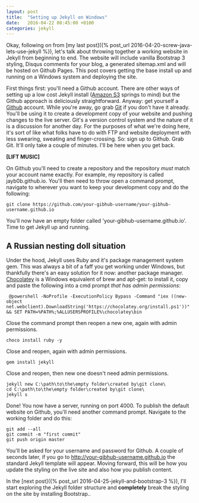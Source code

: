 ```yaml
---
layout: post
title:  "Setting up Jekyll on Windows"
date:   2016-04-22 08:45:00 +0100
categories: jekyll
---
```


Okay, following on from [my last post]({% post_url 2016-04-20-screw-java-lets-use-jekyll %}), let's talk about throwing together a working website in Jekyll from beginning to end. The website will include vanilla Bootstrap 3 styling, Disqus comments for your blog, a generated sitemap.xml and will be hosted on Github Pages. This post covers getting the base install up and running on a Windows system and deploying the site.

First things first: you'll need a Github account. There are other ways of setting up a low cost Jekyll install ([Amazon S3](https://aws.amazon.com/s3/) springs to mind) but the Github approach is deliciously straightforward. Anyway: get yourself a [Github](https://github.com) account. While you're away, go grab [Git](https://git-scm.com/) if you don't have it already. You'll be using it to create a development copy of your website and pushing changes to the live server. Git's a version control system and the nature of it is a discussion for another day. For the purposes of what we're doing here, it's sort of like what folks have to do with FTP and website deployment with less swearing, sweating and finger-crossing. So: sign up to Github. Grab Git. It'll only take a couple of minutes. I'll be here when you get back.

**[LIFT MUSIC]**

On Github you'll need to create a repository and the repository *must* match your account name exactly. For example, my repository is called jayb0b.github.io. You'll then need to throw open a command prompt, navigate to wherever you want to keep your development copy and do the following:

```
git clone https://github.com/your-gibhub-username/your-gibhub-username.github.io
```

You'll now have an empty folder called 'your-gibhub-username.github.io'. Time to get Jekyll up and running.

## A Russian nesting doll situation

Under the hood, Jekyll uses Ruby and it's package management system gem. This was always a bit of a faff you get working under Windows, but thankfully there's an easy solution for it now: another package manager. [Chocolatey](https://chocolatey.org/) is a Windows equivalent of brew and apt-get: to install it, copy and paste the following into a cmd prompt *that has admin permissions*:

```
 @powershell -NoProfile -ExecutionPolicy Bypass -Command "iex ((new-object net.webclient).DownloadString('https://chocolatey.org/install.ps1'))" && SET PATH=%PATH%;%ALLUSERSPROFILE%\chocolatey\bin
```
Close the command prompt then reopen a new one, again with admin permissions.

```
choco install ruby -y
```
Close and reopen, again with admin permissions.

```
gem install jekyll
```
Close and reopen, then new one doesn't need admin permissions.

```
jekyll new C:\path\to\the\empty folder\created by\git clone\
cd C:\path\to\the\empty folder\created by\git clone\
jekyll s
```

Done! You now have a server, running on port 4000. To publish the default website on Github, you'll need another command prompt. Navigate to the working folder and do this:

```
git add --all
git commit -m "first commit"
git push origin master
```
You'll be asked for your username and password for Github. A couple of seconds later, if you go to http://your-gibhub-username.github.io the standard Jekyll template will appear. Moving forward, this will be how you update the styling on the live site and also how you publish content.

In the [next post]({% post_url 2016-04-25-jekyll-and-bootstrap-3 %}), I'll start exploring the Jekyll folder structure and **completely** break the styling on the site by installing Bootstrap..
